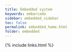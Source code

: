 ```yaml
---
title: Embedded system
keywords: embarcado
sidebar: embedded_sidebar
toc: false
permalink: embedded_home.html
folder: embedded
---
```


{% include links.html %}
